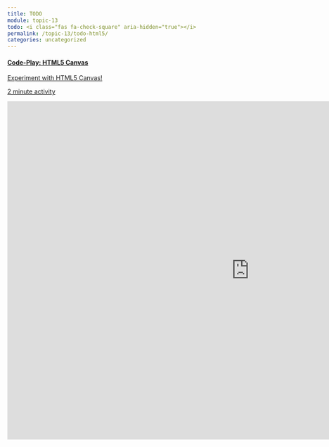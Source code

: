 ```yaml
---
title: TODO
module: topic-13
todo: <i class="fas fa-check-square" aria-hidden="true"></i>
permalink: /topic-13/todo-html5/
categories: uncategorized
---
```


<div class="row text-center">
  <div class="col-lg-4">
    <div class="bs-component">
      <div class="list-group">
        <a href="https://codepen.io/retrog4m3r/pen/GRrOjYd" target="_blank" class="list-group-item">
          <i class="icon-hw fab fa-codepen" aria-hidden="true"></i>
          <h4 class="list-group-item-heading">Code-Play: HTML5 Canvas</h4>
          <p class="list-group-item-text">Experiment with HTML5 Canvas!</p>
          <div class="divider-hw"></div>
          <p class="list-group-item-text"><i class="far fa-clock" aria-hidden="true"></i> 2 minute activity</p>
        </a>
      </div>
    </div>
  </div>
</div>

<iframe src="https://montana-media-arts.github.io/webDesignFall2023/hp5/topic13/Frameworks.html?embed=true" width="1099" height="770" frameborder="0" allowfullscreen="allowfullscreen"></iframe>
